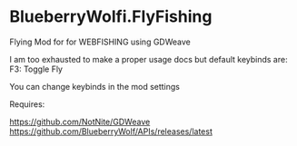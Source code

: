 # BlueberryWolfi.FlyFishing
Flying Mod for for WEBFISHING using GDWeave

I am too exhausted to make a proper usage docs but
default keybinds are:
F3: Toggle Fly

You can change keybinds in the mod settings

Requires:

https://github.com/NotNite/GDWeave
https://github.com/BlueberryWolf/APIs/releases/latest
